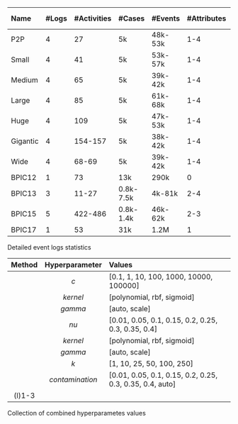 <div id="tab:stats">

| Name     | \#Logs | \#Activities | \#Cases   | \#Events | \#Attributes | \#Attribute values |
| :------- | :----- | :----------- | :-------- | :------- | :----------- | :----------------- |
| P2P      | 4      | 27           | 5k        | 48k-53k  | 1-4          | 13-386             |
| Small    | 4      | 41           | 5k        | 53k-57k  | 1-4          | 13-360             |
| Medium   | 4      | 65           | 5k        | 39k-42k  | 1-4          | 13-398             |
| Large    | 4      | 85           | 5k        | 61k-68k  | 1-4          | 13-398             |
| Huge     | 4      | 109          | 5k        | 47k-53k  | 1-4          | 13-420             |
| Gigantic | 4      | 154-157      | 5k        | 38k-42k  | 1-4          | 13-409             |
| Wide     | 4      | 68-69        | 5k        | 39k-42k  | 1-4          | 13-382             |
| BPIC12   | 1      | 73           | 13k       | 290k     | 0            | 0                  |
| BPIC13   | 3      | 11-27        | 0.8k-7.5k | 4k-81k   | 2-4          | 23-1.8k            |
| BPIC15   | 5      | 422-486      | 0.8k-1.4k | 46k-62k  | 2-3          | 23-481             |
| BPIC17   | 1      | 53           | 31k       | 1.2M     | 1            | 299                |

Detailed event logs statistics

</div>


<div id="tab:tuning">

|       Method        | Hyperparameter  | Values                                                                               |
| :-----------------: | :-------------: | :----------------------------------------------------------------------------------- |
|                     |       *c*       | <span>\[</span>0.1, 1, 10, 100, 1000, 10000, 100000<span>\]</span>                   |
|                     |    *kernel*     | <span>\[</span>polynomial, rbf, sigmoid<span>\]</span>                               |
|                     |     *gamma*     | <span>\[</span>auto, scale<span>\]</span>                                            |
|                     |      *nu*       | <span>\[</span>0.01, 0.05, 0.1, 0.15, 0.2, 0.25, 0.3, 0.35, 0.4<span>\]</span>       |
|                     |    *kernel*     | <span>\[</span>polynomial, rbf, sigmoid<span>\]</span>                               |
|                     |     *gamma*     | <span>\[</span>auto, scale<span>\]</span>                                            |
|                     |       *k*       | <span>\[</span>1, 10, 25, 50, 100, 250<span>\]</span>                                |
|                     | *contamination* | <span>\[</span>0.01, 0.05, 0.1, 0.15, 0.2, 0.25, 0.3, 0.35, 0.4, auto<span>\]</span> |
| (l)<span>1-3</span> |                 |                                                                                      |

Collection of combined hyperparametes values

</div>
